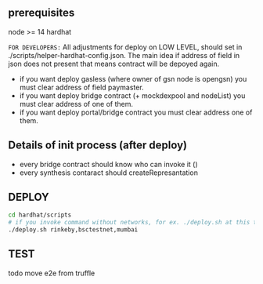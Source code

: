 ## prerequisites
node >= 14
hardhat

`FOR DEVELOPERS:`
All adjustments for deploy on LOW LEVEL, should set in ./scripts/helper-hardhat-config.json. The main idea if address of field in json does not present that means contract will be depoyed again.
- if you want deploy gasless (where owner of gsn node is opengsn) you must clear address of field paymaster.
- if you want deploy bridge contract (+ mockdexpool and nodeList) you must clear address of one of them.
- if you want deploy portal/bridge contract you must clear address one of them.


## Details of init process (after deploy)

- every bridge contract should know who can invoke it ()
- every synthesis contaract should createRepresantation

## DEPLOY

```bash
cd hardhat/scripts
# if you invoke command without networks, for ex. ./deploy.sh at this time, under hood the script will looking empty addresses (see 'FOR DEVELOPERS') and deploy this contratcs
./deploy.sh rinkeby,bsctestnet,mumbai
```
## TEST


todo
move e2e from truffle

